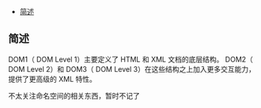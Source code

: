 <!-- START doctoc generated TOC please keep comment here to allow auto update -->
<!-- DON'T EDIT THIS SECTION, INSTEAD RE-RUN doctoc TO UPDATE -->

- [简述](#%E7%AE%80%E8%BF%B0)

<!-- END doctoc generated TOC please keep comment here to allow auto update -->

## 简述

DOM1（ DOM Level 1）主要定义了 HTML 和 XML 文档的底层结构。 DOM2（ DOM Level 2）和 DOM3（ DOM Level 3）在这些结构之上加入更多交互能力，提供了更高级的 XML 特性。

不太关注命名空间的相关东西，暂时不记了
